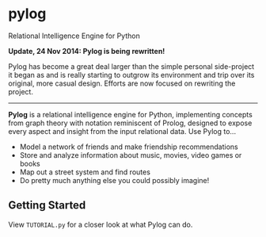 pylog
=====

Relational Intelligence Engine for Python

**Update, 24 Nov 2014: Pylog is being rewritten!**

Pylog has become a great deal larger than the simple personal side-project it
began as and is really starting to outgrow its environment and trip over its
original, more casual design. Efforts are now focused on rewriting the project.

---

**Pylog** is a relational intelligence engine for Python, implementing concepts
from graph theory with notation reminiscent of Prolog, designed to expose every
aspect and insight from the input relational data. Use Pylog to...

* Model a network of friends and make friendship recommendations
* Store and analyze information about music, movies, video games or books
* Map out a street system and find routes
* Do pretty much anything else you could possibly imagine!


Getting Started
---------------

View `TUTORIAL.py` for a closer look at what Pylog can do.
